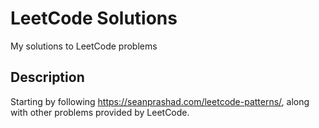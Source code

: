 # LeetCode Solutions

My solutions to LeetCode problems

## Description

Starting by following https://seanprashad.com/leetcode-patterns/, along with other problems provided by LeetCode.
